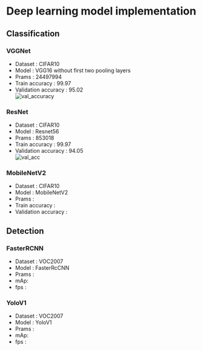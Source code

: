 # Deep learning model implementation

## Classification
### VGGNet
- Dataset : CIFAR10
- Model : VGG16 without first two pooling layers
- Prams : 24497994
- Train accuracy : 99.97<br>
- Validation accuracy : 95.02<br> 
![val_accuracy](https://github.com/99kenny/deeplearning-models/assets/57697721/86d29f59-c35b-47ba-9204-c3dfba83f327)

### ResNet
- Dataset : CIFAR10
- Model : Resnet56
- Prams : 853018
- Train accuracy : 99.97<br>
- Validation accuracy : 94.05<br> 
![val_acc](https://github.com/99kenny/deeplearning-models/assets/57697721/43651d83-6fdc-46a7-a73a-d6fb6a782320)

### MobileNetV2
- Dataset : CIFAR10
- Model : MobileNetV2
- Prams : 
- Train accuracy : <br>
- Validation accuracy : <br>

## Detection
### FasterRCNN
- Dataset : VOC2007
- Model : FasterRcCNN
- Prams : 
- mAp: <br>
- fps : <br> 
### YoloV1
- Dataset : VOC2007
- Model : YoloV1
- Prams : 
- mAp: <br>
- fps : <br>

